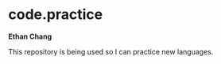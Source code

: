 # code.practice
<b>Ethan Chang</b><br>

This repository is being used so I can practice new languages.

